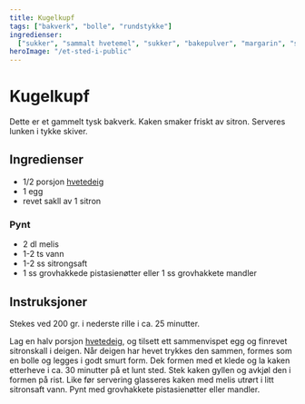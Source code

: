 ```yaml
---
title: Kugelkupf
tags: ["bakverk", "bolle", "rundstykke"]
ingredienser:
  ["sukker", "sammalt hvetemel", "sukker", "bakepulver", "margarin", "sur melk"]
heroImage: "/et-sted-i-public"
---
```


# Kugelkupf

Dette er et gammelt tysk bakverk. Kaken smaker friskt av sitron. Serveres lunken i tykke skiver.

## Ingredienser

- 1/2 porsjon [hvetedeig](./hvetedeig)
- 1 egg
- revet sakll av 1 sitron

### Pynt

- 2 dl melis
- 1-2 ts vann
- 1-2 ss sitrongsaft
- 1 ss grovhakkede pistasienøtter eller 1 ss grovhakkete mandler

## Instruksjoner

Stekes ved 200 gr. i nederste rille i ca. 25 minutter.

Lag en halv porsjon [hvetedeig](./hvetedeig), og tilsett ett sammenvispet egg og finrevet sitronskall i deigen. Når deigen har hevet trykkes den sammen, formes som en bolle og legges i godt smurt form. Dek formen med et klede og la kaken etterheve i ca. 30 minutter på et lunt sted. Stek kaken gyllen og avkjøl den i formen på rist. Like før servering glasseres kaken med melis utrørt i litt sitronsaft vann. Pynt med grovhakkete pistasienøtter eller mandler.
